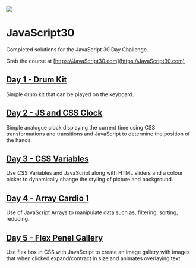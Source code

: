 ![](https://javascript30.com/images/JS3-social-share.png)

# JavaScript30

Completed solutions for the JavaScript 30 Day Challenge.

Grab the course at [https://JavaScript30.com](https://JavaScript30.com)

## [Day 1 - Drum Kit](http://projects.andrewdallow.nz/javascript30/day1/)
Simple drum kit that can be played on the keyboard.

## [Day 2 - JS and CSS Clock](http://projects.andrewdallow.nz/javascript30/day2/)
Simple analogue clock displaying the current time using CSS transformations and transitions and JavaScript to determine the position of the hands.


## [Day 3 - CSS Variables](http://projects.andrewdallow.nz/javascript30/day3/)
Use CSS Variables and JavaScript along with HTML sliders and a colour picker to dynamically change the styling of picture and background.

## [Day 4 - Array Cardio 1](http://projects.andrewdallow.nz/javascript30/day4/)
Use of JavaScript Arrays to manipulate data such as, filtering, sorting, reducing.

## [Day 5 - Flex Penel Gallery](http://projects.andrewdallow.nz/javascript30/day4/)
Use flex box in CSS with JavaScript to create an image gallery with images that when clicked expand/contract in size and animates overlaying text.
